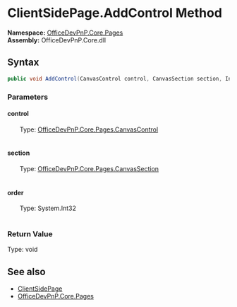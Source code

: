 # ClientSidePage.AddControl Method  
  

**Namespace:** [OfficeDevPnP.Core.Pages](OfficeDevPnP.Core.Pages.md)  
**Assembly:** OfficeDevPnP.Core.dll  
## Syntax
```C#
public void AddControl(CanvasControl control, CanvasSection section, Int32 order)
```
### Parameters
#### control  
&emsp;&emsp;Type: [OfficeDevPnP.Core.Pages.CanvasControl](OfficeDevPnP.Core.Pages.CanvasControl.md)  
&emsp;&emsp;  

  

#### section  
&emsp;&emsp;Type: [OfficeDevPnP.Core.Pages.CanvasSection](OfficeDevPnP.Core.Pages.CanvasSection.md)  
&emsp;&emsp;  

  

#### order  
&emsp;&emsp;Type: System.Int32  
&emsp;&emsp;  

  

### Return Value
Type: void  

## See also
- [ClientSidePage](OfficeDevPnP.Core.Pages.ClientSidePage.md) 
- [OfficeDevPnP.Core.Pages](OfficeDevPnP.Core.Pages.md) 
